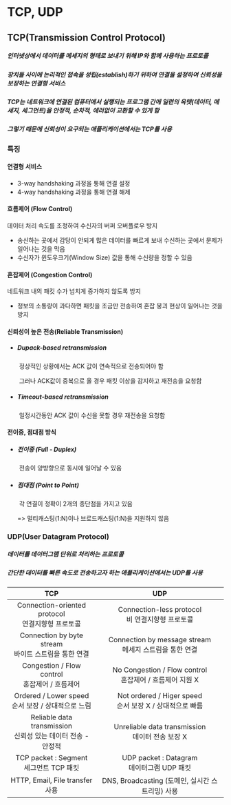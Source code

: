 # TCP, UDP

## TCP(Transmission Control Protocol)

##### 인터넷상에서 데이터를 메세지의 형태로 보내기 위해 IP와 함께 사용하는 프로토콜

##### 장치들 사이에 논리적인 접속을 성립(establish)하기 위하여 연결을 설정하여 **신뢰성을 보장하는 연결형 서비스** 

##### TCP는 네트워크에 연결된 컴퓨터에서 실행되는 프로그램 간에 일련의 옥텟(데이터, 메세지, 세그먼트)을 안정적, 순차적, 에러없이 교환할 수 있게 함

##### 그렇기 때문에 신뢰성이 요구되는 애플리케이션에서는 TCP를 사용

### 특징

#### 연결형 서비스

- 3-way handshaking 과정을 통해 연결 설정
- 4-way handshaking 과정을 통해 연결 해제

#### 흐름제어 (Flow Control)

데이터 처리 속도를 조정하여 수신자의 버퍼 오버플로우 방지

- 송신하는 곳에서 감당이 안되게 많은 데이터를 빠르게 보내 수신하는 곳에서 문제가 일어나는 것을 막음
- 수신자가 윈도우크기(Window Size) 값을 통해 수신량을 정할 수 있음

#### 혼잡제어 (Congestion Control)

네트워크 내의 패킷 수가 넘치게 증가하지 않도록 방지

- 정보의 소통량이 과다하면 패킷을 조금만 전송하여 혼잡 붕괴 현상이 일어나는 것을 방지

#### 신뢰성이 높은 전송(Reliable Transmission)

- ##### Dupack-based retransmission

  ​	정상적인 상황에서는 ACK 값이 연속적으로 전송되어야 함

  ​	그러나 ACK값이 중복으로 올 경우 패킷 이상을 감지하고 재전송을 요청함

- ##### Timeout-based retransmission

  ​	일정시간동안 ACK 값이 수신을 못할 경우 재전송을 요청함

#### 전이중, 점대점 방식

- ##### 전이중 (Full - Duplex)

  ​	전송이 양방향으로 동시에 일어날 수 있음

- ##### 점대점 (Point to Point)

  ​	각 연결이 정확이 2개의 종단점을 가지고 있음

   	=> 멀티캐스팅(1:N)이나 브로드캐스팅(1:N)을 지원하지 않음

### UDP(User Datagram Protocol)

##### 데이터를 데이터그램 단위로 처리하는 프로토콜

##### 간단한 데이터를 빠른 속도로 전송하고자 하는 애플리케이션에서는 UDP를 사용



|                             TCP                              |                             UDP                              |
| :----------------------------------------------------------: | :----------------------------------------------------------: |
|    Connection-oriented protocol<br/> 연결지향형 프로토콜     |     Connection-less protocol<br/> 비 연결지향형 프로토콜     |
|   Connection by byte stream<br/> 바이트 스트림을 통한 연결   | Connection by message stream<br/> 메세지 스트림을 통한 연결  |
|      Congestion / Flow control<br/> 혼잡제어 / 흐름제어      | No Congestion / Flow control<br/> 혼잡제어 / 흐름제어 지원 X |
|    Ordered / Lower speed<br/> 순서 보장 / 상대적으로 느림    | Not ordered / Higer speed<br/> 순서 보장 X / 상대적으로 빠름 |
| Reliable data transmission<br/> 신뢰성 있는 데이터 전송 - 안정적 |     Unreliable data transmission<br/> 데이터 전송 보장 X     |
|         TCP packet : Segment<br/> 세그먼트 TCP 패킷          |        UDP packet : Datagram<br/> 데이터그램 UDP 패킷        |
|               HTTP, Email, File transfer 사용                |       DNS, Broadcasting (도메인, 실시간 스트리밍) 사용       |

